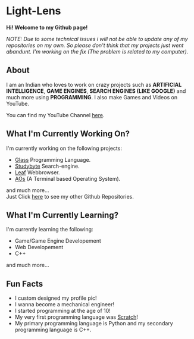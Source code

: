 # Light-Lens
**Hi! Welcome to my Github page!**

*NOTE: Due to some technical issues i will not be able to update any of my repositories on my own. So please don't think that my projects just went abandunt. I'm working on the fix (The problem is related to my computer).*

## About
I am an Indian who loves to work on crazy projects such as **ARTIFICIAL INTELLIGENCE**, **GAME ENGINES**, **SEARCH ENGINES (LIKE GOOGLE)** and much more using **PROGRAMMING**. I also make Games and Videos on YouTube.

You can find my YouTube Channel [here](https://www.youtube.com/channel/UCrphqZNc_r-KsOTeTKH5hwA?sub_confirmation=1).

## What I'm Currently Working On?
I'm currently working on the following projects:
- [Glass](https://github.com/Light-Lens/Glass) Programming Language.
- [Studybyte](https://github.com/Light-Lens/Studybyte) Search-engine.
- [Leaf](https://github.com/Light-Lens/Leaf) Webbrowser.
- [AOs](https://github.com/Light-Lens/AOs) (A Terminal based Operating System).

and much more...<br>
Just Click [here](https://github.com/Light-Lens?tab=repositories&q=&type=source&language=) to see my other Github Repositories.

## What I'm Currently Learning?
I'm currently learning the following:
- Game/Game Engine Developement
- Web Developement
- C++

and much more...

## Fun Facts
- I custom designed my profile pic!
- I wanna become a mechanical engineer!
- I started programming at the age of 10!
- My very first programming language was [Scratch](https://scratch.mit.edu)!
- My primary programming language is Python and my secondary programming language is C++.

